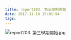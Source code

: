 ```yaml
---
title: report203. 第三學期開始
date: 2017-11-16 15:01:54
tags:
---
```

![report203. 第三學期開始.jpg](https://i.loli.net/2017/11/17/5a0e89e4825d8.jpg)
